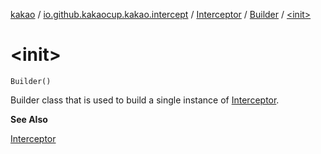 [kakao](../../../index.md) / [io.github.kakaocup.kakao.intercept](../../index.md) / [Interceptor](../index.md) / [Builder](index.md) / [&lt;init&gt;](./-init-.md)

# &lt;init&gt;

`Builder()`

Builder class that is used to build a single instance of [Interceptor](../index.md).

**See Also**

[Interceptor](../index.md)

